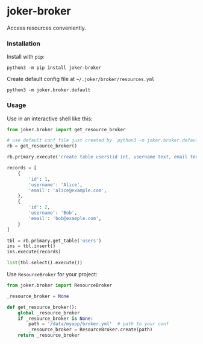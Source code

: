 joker-broker
============

Access resources conveniently.


### Installation

Install with `pip`:

    python3 -m pip install joker-broker

Create default config file at `~/.joker/broker/resources.yml`

    python3 -m joker.broker.default
    
### Usage

Use in an interactive shell like this:

```python
from joker.broker import get_resource_broker

# use default conf file just created by `python3 -m joker.broker.default`
rb = get_resource_broker() 

rb.primary.execute('create table users(id int, username text, email text)')

records = [
    {
        'id': 1, 
        'username': 'Alice', 
        'email': 'alice@example.com',
    },
    {
        'id': 2, 
        'username': 'Bob', 
        'email': 'bob@example.com',
    }
]

tbl = rb.primary.get_table('users')
ins = tbl.insert()
ins.execute(records)

list(tbl.select().execute())
```
    
    
Use `ResourceBroker` for your project:
   
```python 
from joker.broker import ResourceBroker

_resource_broker = None

def get_resource_broker():
    global _resource_broker
    if _resource_broker is None:
        path = '/data/myapp/broker.yml'  # path to your conf
        _resource_broker = ResourceBroker.create(path)
    return _resource_broker
```
